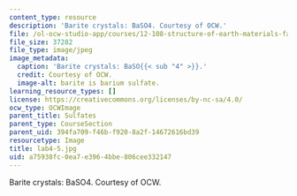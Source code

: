 ```yaml
---
content_type: resource
description: 'Barite crystals: BaSO4. Courtesy of OCW.'
file: /ol-ocw-studio-app/courses/12-108-structure-of-earth-materials-fall-2004/a75938fc0ea7e3964bbe806cee332147_lab4-5.jpg
file_size: 37282
file_type: image/jpeg
image_metadata:
  caption: 'Barite crystals: BaSO{{< sub "4" >}}.'
  credit: Courtesy of OCW.
  image-alt: barite is barium sulfate.
learning_resource_types: []
license: https://creativecommons.org/licenses/by-nc-sa/4.0/
ocw_type: OCWImage
parent_title: Sulfates
parent_type: CourseSection
parent_uid: 394fa709-f46b-f920-8a2f-14672616bd39
resourcetype: Image
title: lab4-5.jpg
uid: a75938fc-0ea7-e396-4bbe-806cee332147
---
```

Barite crystals: BaSO4. Courtesy of OCW.